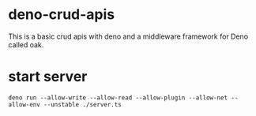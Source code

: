 ﻿# deno-crud-apis

This is a basic crud apis with deno and a middleware framework for Deno called oak.

# start server

```
deno run --allow-write --allow-read --allow-plugin --allow-net --allow-env --unstable ./server.ts

```
